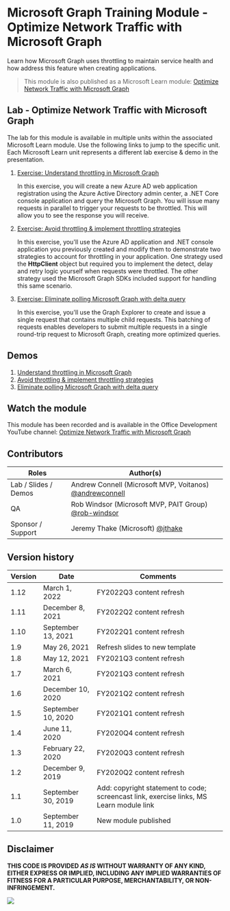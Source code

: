 # Microsoft Graph Training Module - Optimize Network Traffic with Microsoft Graph

Learn how Microsoft Graph uses throttling to maintain service health and how address this feature when creating applications.

> This module is also published as a Microsoft Learn module: [Optimize Network Traffic with Microsoft Graph](https://docs.microsoft.com/learn/modules/optimize-network-traffic/)

## Lab - Optimize Network Traffic with Microsoft Graph

The lab for this module is available in multiple units within the associated Microsoft Learn module. Use the following links to jump to the specific unit. Each Microsoft Learn unit represents a different lab exercise & demo in the presentation.

1. [Exercise: Understand throttling in Microsoft Graph](https://docs.microsoft.com/learn/modules/optimize-network-traffic/3-exercise-understand-throttling-microsoft-graph)

   In this exercise, you will create a new Azure AD web application registration using the Azure Active Directory admin center, a .NET Core console application and query the Microsoft Graph. You will issue many requests in parallel to trigger your requests to be throttled. This will allow you to see the response you will receive.

1. [Exercise: Avoid throttling & implement throttling strategies](https://docs.microsoft.com/learn/modules/optimize-network-traffic/5-exercise-avoid-throttling-implement-throttling-strategies)

   In this exercise, you'll use the Azure AD application and .NET console application you previously created and modify them to demonstrate two strategies to account for throttling in your application. One strategy used the **HttpClient** object but required you to implement the detect, delay and retry logic yourself when requests were throttled. The other strategy used the Microsoft Graph SDKs included support for handling this same scenario.

1. [Exercise: Eliminate polling Microsoft Graph with delta query](https://docs.microsoft.com/learn/modules/optimize-network-traffic/7-exercise-eliminate-polling-microsoft-graph-delta-query)

   In this exercise, you'll use the Graph Explorer to create and issue a single request that contains multiple child requests. This batching of requests enables developers to submit multiple requests in a single round-trip request to Microsoft Graph, creating more optimized queries.

## Demos

1. [Understand throttling in Microsoft Graph](./demos/01-understand-throttling)
1. [Avoid throttling & implement throttling strategies](./demos/02-avoid-throttline-implement-strategies)
1. [Eliminate polling Microsoft Graph with delta query](./demos/03-eliminate-polling)

## Watch the module

This module has been recorded and is available in the Office Development YouTube channel: [Optimize Network Traffic with Microsoft Graph](https://www.youtube.com/playlist?list=PLWZJrkeLOrbabcgkU-_DQJfEUbIw1qZeK)

## Contributors

| Roles                | Author(s)                                                                             |
| -------------------- | ------------------------------------------------------------------------------------- |
| Lab / Slides / Demos | Andrew Connell (Microsoft MVP, Voitanos) [@andrewconnell](//github.com/andrewconnell) |
| QA                   | Rob Windsor (Microsoft MVP, PAIT Group) [@rob-windsor](//github.com/rob-windsor)      |
| Sponsor / Support    | Jeremy Thake (Microsoft) [@jthake](//github.com/jthake)                               |

## Version history

| Version |        Date        |                                        Comments                                         |
| ------- | ------------------ | --------------------------------------------------------------------------------------- |
| 1.12    | March 1, 2022      | FY2022Q3 content refresh                                                                |
| 1.11    | December 8, 2021   | FY2022Q2 content refresh                                                                |
| 1.10    | September 13, 2021 | FY2022Q1 content refresh                                                                |
| 1.9     | May 26, 2021       | Refresh slides to new template                                                          |
| 1.8     | May 12, 2021       | FY2021Q3 content refresh                                                                |
| 1.7     | March 6, 2021      | FY2021Q3 content refresh                                                                |
| 1.6     | December 10, 2020  | FY2021Q2 content refresh                                                                |
| 1.5     | September 10, 2020 | FY2021Q1 content refresh                                                                |
| 1.4     | June 11, 2020      | FY2020Q4 content refresh                                                                |
| 1.3     | February 22, 2020  | FY2020Q3 content refresh                                                                |
| 1.2     | December 9, 2019   | FY2020Q2 content refresh                                                                |
| 1.1     | September 30, 2019 | Add: copyright statement to code; screencast link, exercise links, MS Learn module link |
| 1.0     | September 11, 2019 | New module published                                                                    |

## Disclaimer

**THIS CODE IS PROVIDED _AS IS_ WITHOUT WARRANTY OF ANY KIND, EITHER EXPRESS OR IMPLIED, INCLUDING ANY IMPLIED WARRANTIES OF FITNESS FOR A PARTICULAR PURPOSE, MERCHANTABILITY, OR NON-INFRINGEMENT.**

<img src="https://telemetry.sharepointpnp.com/msgraph-training-optimize-network-traffic" />
